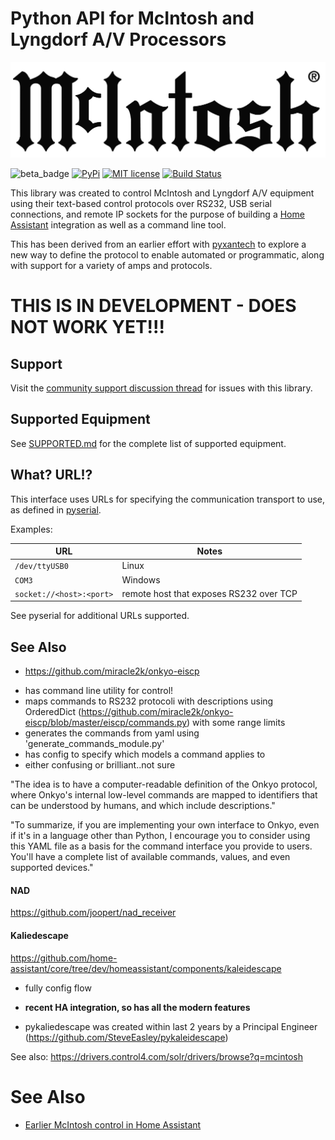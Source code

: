 # Python API for McIntosh and Lyngdorf A/V Processors

![McIntosh](https://raw.githubusercontent.com/rsnodgrass/pymcintosh/main/img/mcintosh-logo.png)

![beta_badge](https://img.shields.io/badge/maturity-Beta-yellow.png)
[![PyPi](https://img.shields.io/pypi/v/pymcintosh.svg)](https://pypi.python.org/pypi/pymcintosh)
[![MIT license](http://img.shields.io/badge/license-MIT-brightgreen.svg)](http://opensource.org/licenses/MIT)
[![Build Status](https://github.com/rsnodgrass/pymcintosh/actions/workflows/ci.yml/badge.svg)](https://github.com/rsnodgrass/pymcintosh/actions/workflows/ci.yml)

This library was created to control McIntosh and Lyngdorf A/V equipment using their
text-based control protocols over RS232, USB serial connections, and remote IP sockets for the purpose of 
building a [Home Assistant](https://home-assistant.io) integration as well as a command line tool.

This has been derived from an earlier effort with [pyxantech](https://github.com/rsnodgrass/pyxantech) to explore a new way to define the protocol to enable
automated or programmatic, along with support for a variety
of amps and protocols.

# THIS IS IN DEVELOPMENT - DOES NOT WORK YET!!!

## Support

Visit the [community support discussion thread](https://community.home-assistant.io/t/mcintosh/450908) for issues with this library.

## Supported Equipment

See [SUPPORTED.md](SUPPORTED.md) for the complete list of supported equipment.


## What? URL!?

This interface uses URLs for specifying the communication transport
to use, as defined in [pyserial](https://pyserial.readthedocs.io/en/latest/url_handlers.html). 

Examples:

| URL                      | Notes |
|--------------------------|-------|
| `/dev/ttyUSB0`           | Linux |
| `COM3`                   | Windows |
| `socket://<host>:<port>` | remote host that exposes RS232 over TCP |

See pyserial for additional URLs supported.

## See Also

* https://github.com/miracle2k/onkyo-eiscp

- has command line utility for control!
- maps commands to RS232 protocoli with descriptions using OrderedDict (https://github.com/miracle2k/onkyo-eiscp/blob/master/eiscp/commands.py) with some range limits
- generates the commands from yaml using 'generate_commands_module.py'
- has config to specify which models a command applies to
- either confusing or brilliant..not sure

"The idea is to have a computer-readable definition of the Onkyo protocol, where Onkyo's internal low-level commands are mapped to identifiers that can be understood by humans, and which include descriptions."

"To summarize, if you are implementing your own interface to Onkyo, even if it's in a language other than Python, I encourage you to consider using this YAML file as a basis for the command interface you provide to users. You'll have a complete list of available commands, values, and even supported devices."


#### NAD

https://github.com/joopert/nad_receiver



#### Kaliedescape

https://github.com/home-assistant/core/tree/dev/homeassistant/components/kaleidescape

- fully config flow
- **recent HA integration, so has all the modern features**

- pykaliedescape was created within last 2 years by a Principal Engineer (https://github.com/SteveEasley/pykaleidescape)




See also: https://drivers.control4.com/solr/drivers/browse?q=mcintosh

# See Also

- [Earlier McIntosh control in Home Assistant](https://community.home-assistant.io/t/need-help-using-rs232-to-control-a-receiver/95210/8)
